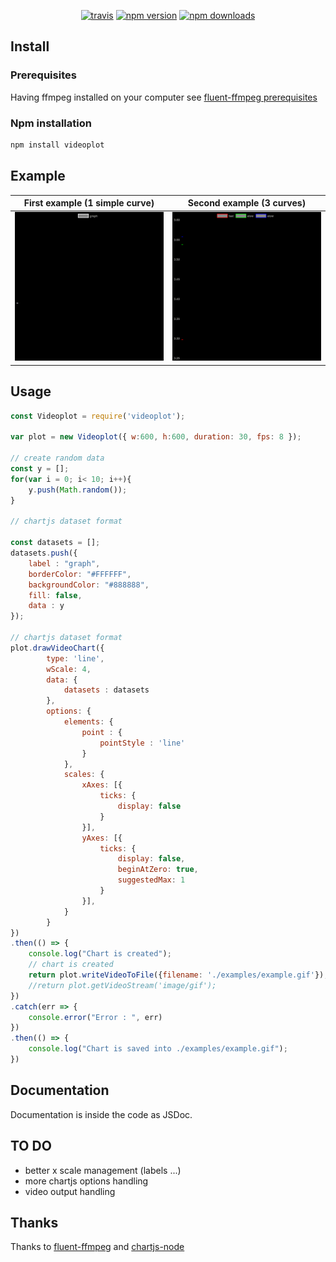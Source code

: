 <p align="center">
  <a href="https://travis-ci.org/piercus/videoplot"><img src="https://img.shields.io/travis/piercus/videoplot/master.svg" alt="travis"></a>
  <a href="https://www.npmjs.com/piercus/videoplot"><img src="https://img.shields.io/npm/v/videoplot.svg" alt="npm version"></a>
  <a href="https://www.npmjs.com/package/videoplot"><img src="https://img.shields.io/npm/dm/videoplot.svg" alt="npm downloads"></a>
</p>

## Install

### Prerequisites

Having ffmpeg installed on your computer see [fluent-ffmpeg prerequisites](https://github.com/fluent-ffmpeg/node-fluent-ffmpeg#prerequisites)

### Npm installation

```bash
npm install videoplot
```

## Example
| First example (1 simple curve)| Second example (3 curves)|
|---|---|
|![Example video](./examples/example.gif)| ![Example video](./examples/example2.gif)|


## Usage

```js
const Videoplot = require('videoplot');

var plot = new Videoplot({ w:600, h:600, duration: 30, fps: 8 });

// create random data
const y = [];
for(var i = 0; i< 10; i++){
	y.push(Math.random());
}

// chartjs dataset format

const datasets = [];
datasets.push({
	label : "graph",
	borderColor: "#FFFFFF",
	backgroundColor: "#888888",
	fill: false,
	data : y
});

// chartjs dataset format
plot.drawVideoChart({
		type: 'line',
		wScale: 4,
		data: {
			datasets : datasets
		},
		options: {
			elements: {
				point : {
					pointStyle : 'line'
				}
			},
			scales: {
				xAxes: [{
					ticks: {
						display: false
					}
				}],
				yAxes: [{
					ticks: {
						display: false,
						beginAtZero: true,
						suggestedMax: 1
					}
				}],
			}
		}
})
.then(() => {
	console.log("Chart is created");
	// chart is created
	return plot.writeVideoToFile({filename: './examples/example.gif'});
	//return plot.getVideoStream('image/gif');
})
.catch(err => {
	console.error("Error : ", err)
})
.then(() => {
	console.log("Chart is saved into ./examples/example.gif");
})

```

## Documentation

Documentation is inside the code as JSDoc.

## TO DO

* better x scale management (labels ...)
* more chartjs options handling
* video output handling

## Thanks

Thanks to [fluent-ffmpeg](https://github.com/fluent-ffmpeg/node-fluent-ffmpeg) and [chartjs-node](https://www.npmjs.com/package/chartjs-node)
